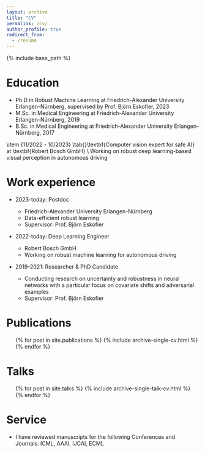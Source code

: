 ```yaml
---
layout: archive
title: "CV"
permalink: /cv/
author_profile: true
redirect_from:
  - /resume
---
```


{% include base_path %}

Education
======
* Ph.D in Robust Machine Learning at Friedrich-Alexander University Erlangen-Nürnberg, supervised by Prof. Björn Eskofier, 2023
* M.Sc. in Medical Engineering at Friedrich-Alexander University Erlangen-Nürnberg, 2019
* B.Sc. in Medical Engineering at Friedrich-Alexander University Erlangen-Nürnberg, 2017

 \item {11/2022 - 10/2023} \tab{}\textbf{Computer vision expert for safe AI} at \textbf{Robert Bosch GmbH} \\
        Working on robust deep learning-based visual perception in autonomous driving

Work experience
======
* 2023-today: Postdoc
  * Friedrich-Alexander University Erlangen-Nürnberg
  * Data-efficient robust learning
  * Supervisor: Prof. Björn Eskofier

* 2022-today: Deep Learning Engineer
  * Robert Bosch GmbH
  * Working on robust machine learning for autonomous driving

* 2019-2021: Researcher & PhD Candidate
  * Conducting research on uncertainty and robustness in neural networks with a particular focus on covariate shifts and adversarial examples
  * Supervisor: Prof. Björn Eskofier

Publications
======
  <ul>{% for post in site.publications %}
    {% include archive-single-cv.html %}
  {% endfor %}</ul>
  
Talks
======
  <ul>{% for post in site.talks %}
    {% include archive-single-talk-cv.html %}
  {% endfor %}</ul>
  
Service
======
* I have reviewed manuscripts for the following Conferences and Journals: ICML, AAAI, IJCAI, ECML
